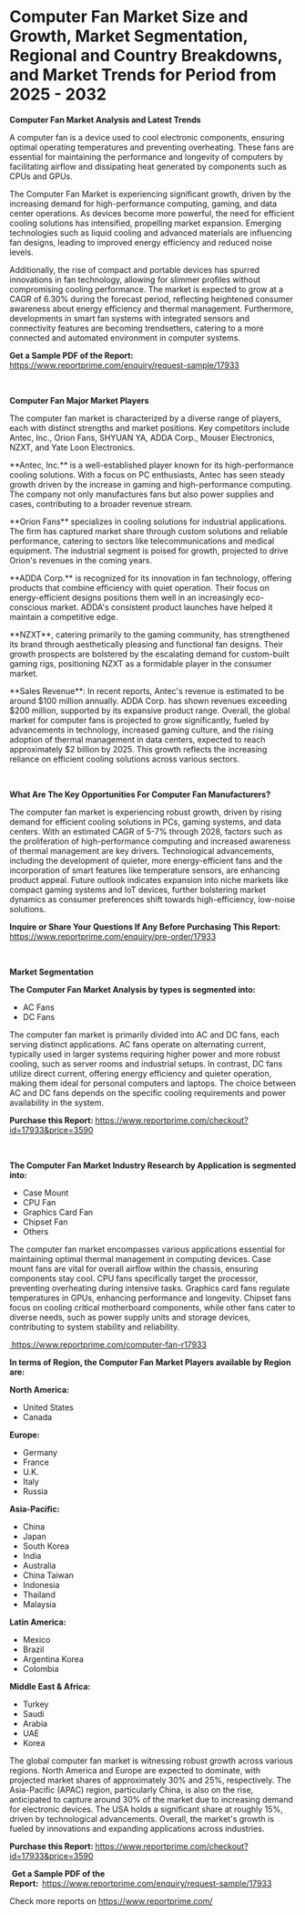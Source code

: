 <p><h1>Computer Fan Market Size and Growth, Market Segmentation, Regional and Country Breakdowns, and Market Trends for Period from 2025 -  2032</h1></p><p><strong>Computer Fan Market Analysis and Latest Trends</strong></p>
<p><p>A computer fan is a device used to cool electronic components, ensuring optimal operating temperatures and preventing overheating. These fans are essential for maintaining the performance and longevity of computers by facilitating airflow and dissipating heat generated by components such as CPUs and GPUs. </p><p>The Computer Fan Market is experiencing significant growth, driven by the increasing demand for high-performance computing, gaming, and data center operations. As devices become more powerful, the need for efficient cooling solutions has intensified, propelling market expansion. Emerging technologies such as liquid cooling and advanced materials are influencing fan designs, leading to improved energy efficiency and reduced noise levels. </p><p>Additionally, the rise of compact and portable devices has spurred innovations in fan technology, allowing for slimmer profiles without compromising cooling performance. The market is expected to grow at a CAGR of 6.30% during the forecast period, reflecting heightened consumer awareness about energy efficiency and thermal management. Furthermore, developments in smart fan systems with integrated sensors and connectivity features are becoming trendsetters, catering to a more connected and automated environment in computer systems.</p></p>
<p><strong>Get a Sample PDF of the Report:&nbsp;</strong> <a href="https://www.reportprime.com/enquiry/request-sample/17933?utm_campaign=2102&utm_medium=2&utm_source=Github&utm_content=ia&utm_term=18032025&utm_id=computer-fan">https://www.reportprime.com/enquiry/request-sample/17933</a></p>
<p>&nbsp;</p>
<p><strong>Computer Fan Major Market Players</strong></p>
<p><p>The computer fan market is characterized by a diverse range of players, each with distinct strengths and market positions. Key competitors include Antec, Inc., Orion Fans, SHYUAN YA, ADDA Corp., Mouser Electronics, NZXT, and Yate Loon Electronics. </p><p>**Antec, Inc.** is a well-established player known for its high-performance cooling solutions. With a focus on PC enthusiasts, Antec has seen steady growth driven by the increase in gaming and high-performance computing. The company not only manufactures fans but also power supplies and cases, contributing to a broader revenue stream.</p><p>**Orion Fans** specializes in cooling solutions for industrial applications. The firm has captured market share through custom solutions and reliable performance, catering to sectors like telecommunications and medical equipment. The industrial segment is poised for growth, projected to drive Orion's revenues in the coming years.</p><p>**ADDA Corp.** is recognized for its innovation in fan technology, offering products that combine efficiency with quiet operation. Their focus on energy-efficient designs positions them well in an increasingly eco-conscious market. ADDA's consistent product launches have helped it maintain a competitive edge.</p><p>**NZXT**, catering primarily to the gaming community, has strengthened its brand through aesthetically pleasing and functional fan designs. Their growth prospects are bolstered by the escalating demand for custom-built gaming rigs, positioning NZXT as a formidable player in the consumer market.</p><p>**Sales Revenue**: In recent reports, Antec's revenue is estimated to be around $100 million annually. ADDA Corp. has shown revenues exceeding $200 million, supported by its expansive product range. Overall, the global market for computer fans is projected to grow significantly, fueled by advancements in technology, increased gaming culture, and the rising adoption of thermal management in data centers, expected to reach approximately $2 billion by 2025. This growth reflects the increasing reliance on efficient cooling solutions across various sectors.</p></p>
<p>&nbsp;</p>
<p><strong>What Are The Key Opportunities For Computer Fan Manufacturers?</strong></p>
<p><p>The computer fan market is experiencing robust growth, driven by rising demand for efficient cooling solutions in PCs, gaming systems, and data centers. With an estimated CAGR of 5-7% through 2028, factors such as the proliferation of high-performance computing and increased awareness of thermal management are key drivers. Technological advancements, including the development of quieter, more energy-efficient fans and the incorporation of smart features like temperature sensors, are enhancing product appeal. Future outlook indicates expansion into niche markets like compact gaming systems and IoT devices, further bolstering market dynamics as consumer preferences shift towards high-efficiency, low-noise solutions.</p></p>
<p><strong>Inquire or Share Your Questions If Any Before Purchasing This Report:</strong> <a href="https://www.reportprime.com/enquiry/pre-order/17933?utm_campaign=2102&utm_medium=2&utm_source=Github&utm_content=ia&utm_term=18032025&utm_id=computer-fan">https://www.reportprime.com/enquiry/pre-order/17933</a></p>
<p>&nbsp;</p>
<p><strong>Market Segmentation</strong></p>
<p><strong>The Computer Fan Market Analysis by types is segmented into:</strong></p>
<p><ul><li>AC Fans</li><li>DC Fans</li></ul></p>
<p><p>The computer fan market is primarily divided into AC and DC fans, each serving distinct applications. AC fans operate on alternating current, typically used in larger systems requiring higher power and more robust cooling, such as server rooms and industrial setups. In contrast, DC fans utilize direct current, offering energy efficiency and quieter operation, making them ideal for personal computers and laptops. The choice between AC and DC fans depends on the specific cooling requirements and power availability in the system.</p></p>
<p><strong>Purchase this Report:&nbsp;</strong><a href="https://www.reportprime.com/checkout?id=17933&price=3590&utm_campaign=2102&utm_medium=2&utm_source=Github&utm_content=ia&utm_term=18032025&utm_id=computer-fan">https://www.reportprime.com/checkout?id=17933&price=3590</a></p>
<p>&nbsp;</p>
<p><strong>The Computer Fan Market Industry Research by Application is segmented into:</strong></p>
<p><ul><li>Case Mount</li><li>CPU Fan</li><li>Graphics Card Fan</li><li>Chipset Fan</li><li>Others</li></ul></p>
<p><p>The computer fan market encompasses various applications essential for maintaining optimal thermal management in computing devices. Case mount fans are vital for overall airflow within the chassis, ensuring components stay cool. CPU fans specifically target the processor, preventing overheating during intensive tasks. Graphics card fans regulate temperatures in GPUs, enhancing performance and longevity. Chipset fans focus on cooling critical motherboard components, while other fans cater to diverse needs, such as power supply units and storage devices, contributing to system stability and reliability.</p></p>
<p><a href="https://www.reportprime.com/computer-fan-r17933?utm_campaign=2102&utm_medium=2&utm_source=Github&utm_content=ia&utm_term=18032025&utm_id=computer-fan">&nbsp;https://www.reportprime.com/computer-fan-r17933</a></p>
<p><strong>In terms of Region, the Computer Fan Market Players available by Region are:</strong></p>
<p>
    <p> <strong> North America: </strong>
        <ul>
            <li>United States</li>
            <li>Canada</li>
        </ul>
        </p> 
    <p> <strong> Europe: </strong>
        <ul>
            <li>Germany</li>
            <li>France</li>
            <li>U.K.</li>
            <li>Italy</li>
            <li>Russia</li>
        </ul>
        </p> 
    <p> <strong> Asia-Pacific: </strong>
        <ul>
            <li>China</li>
            <li>Japan</li>
            <li>South Korea</li>
            <li>India</li>
            <li>Australia</li>
            <li>China Taiwan</li>
            <li>Indonesia</li>
            <li>Thailand</li>
            <li>Malaysia</li>
        </ul>
        </p> 
    <p> <strong> Latin America: </strong>
        <ul>
            <li>Mexico</li>
            <li>Brazil</li>
            <li>Argentina Korea</li>
            <li>Colombia</li>
        </ul>
        </p> 
    <p> <strong> Middle East & Africa: </strong>
        <ul>
            <li>Turkey</li>
            <li>Saudi</li>
            <li>Arabia</li>
            <li>UAE</li>
            <li>Korea</li>
        </ul>
    </p>
    </p>
<p><p>The global computer fan market is witnessing robust growth across various regions. North America and Europe are expected to dominate, with projected market shares of approximately 30% and 25%, respectively. The Asia-Pacific (APAC) region, particularly China, is also on the rise, anticipated to capture around 30% of the market due to increasing demand for electronic devices. The USA holds a significant share at roughly 15%, driven by technological advancements. Overall, the market's growth is fueled by innovations and expanding applications across industries.</p></p>
<p><strong>Purchase this Report: </strong><a href="https://www.reportprime.com/checkout?id=17933&price=3590&utm_campaign=2102&utm_medium=2&utm_source=Github&utm_content=ia&utm_term=18032025&utm_id=computer-fan">https://www.reportprime.com/checkout?id=17933&price=3590</a></p>
<p>&nbsp;<strong>Get a Sample PDF of the Report:&nbsp;&nbsp;</strong><a href="https://www.reportprime.com/enquiry/request-sample/17933?utm_campaign=2102&utm_medium=2&utm_source=Github&utm_content=ia&utm_term=18032025&utm_id=computer-fan">https://www.reportprime.com/enquiry/request-sample/17933</a></p>
<p><strong></strong></p>
<p>Check more reports on <a href="https://www.reportprime.com/?utm_campaign=2102&utm_medium=2&utm_source=Github&utm_content=ia&utm_term=18032025&utm_id=computer-fan">https://www.reportprime.com/</a></p>